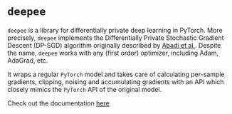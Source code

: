 # `deepee`

`deepee` is a library for differentially private deep learning in PyTorch. More precisely, `deepee` implements the Differentially Private Stochastic Gradient Descent (DP-SGD) algorithm originally described by [Abadi et al.](https://arxiv.org/pdf/1607.00133.pdf). Despite the name, `deepee` works with any (first order) optimizer, including Adam, AdaGrad, etc. 

It wraps a regular `PyTorch` model and takes care of calculating per-sample gradients, clipping, noising and accumulating gradients with an API which closely mimics the `PyTorch` API of the original model.

Check out the documentation [here](http://g-k.ai/deepee/)

